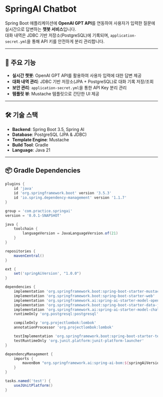 # SpringAI Chatbot

Spring Boot 애플리케이션에 **OpenAI GPT API**를 연동하여 사용자가 입력한 질문에 실시간으로 답변하는 **챗봇 서비스**입니다.  
대화 내역은 JDBC 기반 저장소(PostgreSQL)에 기록되며, `application-secret.yml`을 통해 API 키를 안전하게 분리 관리합니다.  

---

## 🚀 주요 기능
- **실시간 챗봇**: OpenAI GPT API를 활용하여 사용자 입력에 대한 답변 제공
- **대화 내역 관리**: JDBC 기반 저장소(JPA + PostgreSQL)로 대화 기록 저장/조회
- **보안 관리**: `application-secret.yml`을 통한 API Key 분리 관리
- **템플릿 뷰**: Mustache 템플릿으로 간단한 UI 제공

---

## 🛠 기술 스택
- **Backend**: Spring Boot 3.5, Spring AI
- **Database**: PostgreSQL (JPA & JDBC)
- **Template Engine**: Mustache
- **Build Tool**: Gradle
- **Language**: Java 21

---

## 📦 Gradle Dependencies

```gradle
plugins {
    id 'java'
    id 'org.springframework.boot' version '3.5.3'
    id 'io.spring.dependency-management' version '1.1.7'
}

group = 'com.practice.springai'
version = '0.0.1-SNAPSHOT'

java {
    toolchain {
        languageVersion = JavaLanguageVersion.of(21)
    }
}

repositories {
    mavenCentral()
}

ext {
    set('springAiVersion', "1.0.0")
}

dependencies {
    implementation 'org.springframework.boot:spring-boot-starter-mustache'
    implementation 'org.springframework.boot:spring-boot-starter-web'
    implementation 'org.springframework.ai:spring-ai-starter-model-openai'
    implementation 'org.springframework.boot:spring-boot-starter-data-jpa'
    implementation 'org.springframework.ai:spring-ai-starter-model-chat-memory-repository-jdbc'
    runtimeOnly 'org.postgresql:postgresql'

    compileOnly 'org.projectlombok:lombok'
    annotationProcessor 'org.projectlombok:lombok'

    testImplementation 'org.springframework.boot:spring-boot-starter-test'
    testRuntimeOnly 'org.junit.platform:junit-platform-launcher'
}

dependencyManagement {
    imports {
        mavenBom "org.springframework.ai:spring-ai-bom:${springAiVersion}"
    }
}

tasks.named('test') {
    useJUnitPlatform()
}


